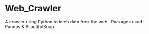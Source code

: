 # Web_Crawler
A crawler using Python to fetch data from the web .
Packages used : Pandas & BeautifulSoup

